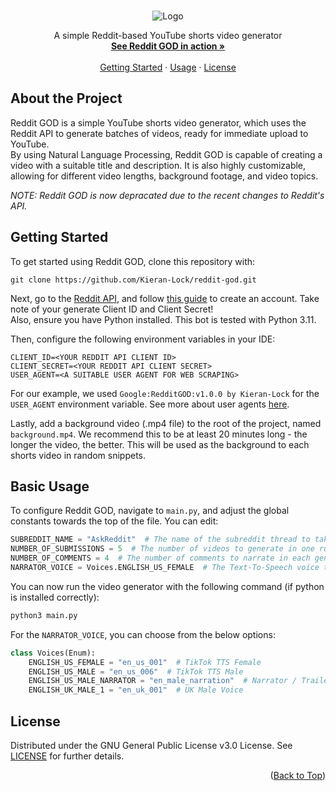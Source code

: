 <a id="readme-top"></a> 



<!-- PROJECT SUMMARY -->
<br />
<div align="center">
  <img src="https://yt3.googleusercontent.com/U6A3EBalyYYdPxevtxqQpdJWBCoAvw0gpI8WkkH-UWnsZUZt4kLYZ1hytYeB_h08Lki_LPpK=s176-c-k-c0x00ffffff-no-rj" alt="Logo">
  <br />
  <p align="center">
    A simple Reddit-based YouTube shorts video generator
    <br />
    <a href="https://www.youtube.com/@theredditgod"><strong>See Reddit GOD in action »</strong></a>
    <br />
    <br />
    <a href="#about-the-project">Getting Started</a>
    ·
    <a href="#basic-usage">Usage</a>
    ·
    <a href="https://github.com/Kieran-Lock/reddit-god/blob/main/LICENSE">License</a>
  </p>
</div>



<!-- ABOUT THE PROJECT -->
## About the Project

Reddit GOD is a simple YouTube shorts video generator, which uses the Reddit API to generate batches of videos, ready for immediate upload to YouTube.  
By using Natural Language Processing, Reddit GOD is capable of creating a video with a suitable title and description. It is also highly customizable, allowing for different video lengths, background footage, and video topics.  

_NOTE: Reddit GOD is now depracated due to the recent changes to Reddit's API._



<!-- GETTING STARTED -->
## Getting Started

To get started using Reddit GOD, clone this repository with:
```
git clone https://github.com/Kieran-Lock/reddit-god.git
```


Next, go to the [Reddit API](https://www.reddit.com/dev/api/), and follow [this guide](https://www.reddit.com/wiki/api/) to create an account. Take note of your generate Client ID and Client Secret!  
Also, ensure you have Python installed. This bot is tested with Python 3.11.  

Then, configure the following environment variables in your IDE:  
```
CLIENT_ID=<YOUR REDDIT API CLIENT ID>
CLIENT_SECRET=<YOUR REDDIT API CLIENT SECRET>
USER_AGENT=<A SUITABLE USER AGENT FOR WEB SCRAPING>
```
For our example, we used `Google:RedditGOD:v1.0.0 by Kieran-Lock` for the `USER_AGENT` environment variable. See more about user agents [here](https://developer.mozilla.org/en-US/docs/Web/HTTP/Headers/User-Agent).  

Lastly, add a background video (.mp4 file) to the root of the project, named `background.mp4`. We recommend this to be at least 20 minutes long - the longer the video, the better. This will be used as the background to each shorts video in random snippets.



<!-- BASIC USAGE EXAMPLES -->
## Basic Usage

To configure Reddit GOD, navigate to `main.py`, and adjust the global constants towards the top of the file. You can edit:
```py
SUBREDDIT_NAME = "AskReddit"  # The name of the subreddit thread to take posts from
NUMBER_OF_SUBMISSIONS = 5  # The number of videos to generate in one run
NUMBER_OF_COMMENTS = 4  # The number of comments to narrate in each generated video
NARRATOR_VOICE = Voices.ENGLISH_US_FEMALE  # The Text-To-Speech voice to use
```

You can now run the video generator with the following command (if python is installed correctly):
```py
python3 main.py
```

For the `NARRATOR_VOICE`, you can choose from the below options:
```py
class Voices(Enum):
    ENGLISH_US_FEMALE = "en_us_001"  # TikTok TTS Female
    ENGLISH_US_MALE = "en_us_006"  # TikTok TTS Male
    ENGLISH_US_MALE_NARRATOR = "en_male_narration"  # Narrator / Trailer Voice
    ENGLISH_UK_MALE_1 = "en_uk_001"  # UK Male Voice
```



<!-- LICENSE -->
## License

Distributed under the GNU General Public License v3.0 License. See [LICENSE](https://github.com/Kieran-Lock/reddit-god/blob/main/LICENSE) for further details.

<p align="right">(<a href="#readme-top">Back to Top</a>)</p>
